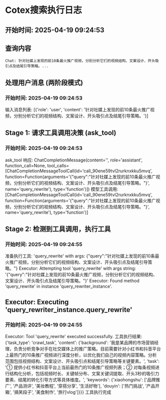 # Cotex搜索执行日志

## 开始时间: 2025-04-19 09:24:53


## 查询内容
```
Chat: 针对社媒上发现的前10条最火推广视频，分别分析它们的视频结构、文案设计、开头吸引点及结尾引导策略。...
```


## 处理用户消息 (两阶段模式)
### 开始时间: 2025-04-19 09:24:53

输入消息列表: [{'role': 'user', 'content': '针对社媒上发现的前10条最火推广视频，分别分析它们的视频结构、文案设计、开头吸引点及结尾引导策略。'}]

## Stage 1: 请求工具调用决策 (ask_tool)
### 开始时间: 2025-04-19 09:24:53

ask_tool 响应: ChatCompletionMessage(content='', role='assistant', function_call=None, tool_calls=[ChatCompletionMessageToolCall(id='call_90ene59tvl2rurknxkku5mvq', function=Function(arguments='{"query":"针对社媒上发现的前10条最火推广视频，分别分析它们的视频结构、文案设计、开头吸引点及结尾引导策略。"}', name='query_rewrite'), type='function')])
模型工具调用: [ChatCompletionMessageToolCall(id='call_90ene59tvl2rurknxkku5mvq', function=Function(arguments='{"query":"针对社媒上发现的前10条最火推广视频，分别分析它们的视频结构、文案设计、开头吸引点及结尾引导策略。"}', name='query_rewrite'), type='function')]

## Stage 2: 检测到工具调用，执行工具
### 开始时间: 2025-04-19 09:24:55

准备执行工具: 'query_rewrite' with args: {"query":"针对社媒上发现的前10条最火推广视频，分别分析它们的视频结构、文案设计、开头吸引点及结尾引导策略。"}
Executor: Attempting tool 'query_rewrite' with args string: '{"query":"针对社媒上发现的前10条最火推广视频，分别分析它们的视频结构、文案设计、开头吸引点及结尾引导策略。"}'
Executor: Found method 'query_rewrite' in instance 'query_rewriter_instance'.

## Executor: Executing 'query_rewriter_instance.query_rewrite'
### 开始时间: 2025-04-19 09:24:55

Executor: Tool 'query_rewrite' executed successfully.
工具执行结果: {'task_type': 'crawl_task', 'content': {'background': '我是某品牌的市场营销经理，负责分析竞争对手在社交媒体上的推广策略。目前需要针对小红书和抖音平台上最热门的10条推广视频进行深度分析，以优化我们自己的视频内容策略。分析范围包括视频结构、文案设计、开头吸引点和结尾引导策略等关键要素。', 'task': '① 提供小红书和抖音平台上当前最热门的10条推广视频列表；② 对每条视频进行结构化分析，包括视频时长、关键帧分布、文案关键词提取、开头3秒的吸引力要素、结尾的转化引导方式等具体维度。', 'keywords': {'xiaohongshu': ['品牌推广', '产品测评', '美妆教程', '穿搭分享', '生活好物'], 'douyin': ['热门挑战', '产品开箱', '搞笑段子', '美食制作', '旅行vlog']}}}
工具执行完成
